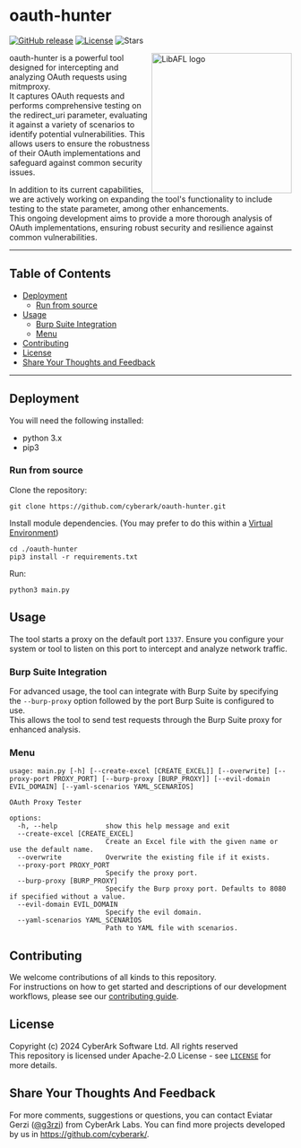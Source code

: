 

# oauth-hunter

[![GitHub release][release-img]][release]
[![License][license-img]][license] 
![Stars](https://img.shields.io/github/stars/cyberark/oauth-hunter)  


 <img align="right" src="https://github.com/user-attachments/assets/480aa00f-54d9-41fa-bb6b-e65f92fbc19e" alt="LibAFL logo" width="250" heigh="250">

oauth-hunter is a powerful tool designed for intercepting and analyzing OAuth requests using mitmproxy.   
It captures OAuth requests and performs comprehensive testing on the redirect_uri parameter, evaluating it against a variety of scenarios to identify potential vulnerabilities. 
This allows users to ensure the robustness of their OAuth implementations and safeguard against common security issues.  

In addition to its current capabilities, we are actively working on expanding the tool's functionality to include testing to the state parameter, among other enhancements.   
This ongoing development aims to provide a more thorough analysis of OAuth implementations, ensuring robust security and resilience against common vulnerabilities.  

--- 

## Table of Contents
- [Deployment](#deployment)
  - [Run from source](#run-from-source)
- [Usage](#usage)
  - [Burp Suite Integration](#burp-suite-integration)
  - [Menu](#menu)
- [Contributing](#contributing)
- [License](#license)
- [Share Your Thoughts and Feedback](#share-your-thoughts-and-feedback)

---

## Deployment  
You will need the following installed:
* python 3.x
* pip3

### Run from source
Clone the repository:
~~~
git clone https://github.com/cyberark/oauth-hunter.git
~~~

Install module dependencies. (You may prefer to do this within a [Virtual Environment](https://packaging.python.org/guides/installing-using-pip-and-virtual-environments/))
~~~
cd ./oauth-hunter
pip3 install -r requirements.txt
~~~

Run:
~~~
python3 main.py
~~~



## Usage  

The tool starts a proxy on the default port `1337`. Ensure you configure your system or tool to listen on this port to intercept and analyze network traffic.  

### Burp Suite Integration
For advanced usage, the tool can integrate with Burp Suite by specifying the `--burp-proxy` option followed by the port Burp Suite is configured to use.   
This allows the tool to send test requests through the Burp Suite proxy for enhanced analysis.


### Menu
```
usage: main.py [-h] [--create-excel [CREATE_EXCEL]] [--overwrite] [--proxy-port PROXY_PORT] [--burp-proxy [BURP_PROXY]] [--evil-domain EVIL_DOMAIN] [--yaml-scenarios YAML_SCENARIOS]

OAuth Proxy Tester

options:
  -h, --help            show this help message and exit
  --create-excel [CREATE_EXCEL]
                        Create an Excel file with the given name or use the default name.
  --overwrite           Overwrite the existing file if it exists.
  --proxy-port PROXY_PORT
                        Specify the proxy port.
  --burp-proxy [BURP_PROXY]
                        Specify the Burp proxy port. Defaults to 8080 if specified without a value.
  --evil-domain EVIL_DOMAIN
                        Specify the evil domain.
  --yaml-scenarios YAML_SCENARIOS
                        Path to YAML file with scenarios.
```

 


## Contributing

We welcome contributions of all kinds to this repository.  
For instructions on how to get started and descriptions
of our development workflows, please see our [contributing guide](https://github.com/cyberark/oauth-hunter/blob/master/CONTRIBUTING.md).

## License  
Copyright (c) 2024 CyberArk Software Ltd. All rights reserved  
This repository is licensed under  Apache-2.0 License - see [`LICENSE`](LICENSE) for more details.

## Share Your Thoughts And Feedback
For more comments, suggestions or questions, you can contact Eviatar Gerzi ([@g3rzi](https://twitter.com/g3rzi)) from CyberArk Labs.
You can find more projects developed by us in https://github.com/cyberark/.

[release-img]: https://img.shields.io/github/release/cyberark/oauth-hunter.svg
[release]: https://github.com/cyberark/oauth-hunter/releases

[license-img]: https://img.shields.io/github/license/cyberark/oauth-hunter.svg
[license]: https://github.com/cyberark/oauth-hunter/blob/master/LICENSE
